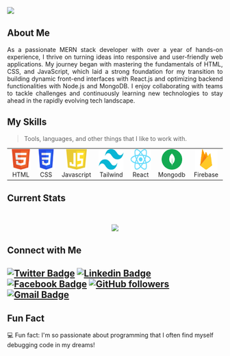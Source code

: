 <a href="https://www.facebook.com/arparvej">
  <img src="./src/images/github-banner-arparvej1.gif" />
</a>

## About Me

<p style="text-align: justify;">
As a passionate MERN stack developer with over a year of hands-on experience, I thrive on turning ideas into responsive and user-friendly web applications. My journey began with mastering the fundamentals of HTML, CSS, and JavaScript, which laid a strong foundation for my transition to building dynamic front-end interfaces with React.js and optimizing backend functionalities with Node.js and MongoDB. I enjoy collaborating with teams to tackle challenges and continuously learning new technologies to stay ahead in the rapidly evolving tech landscape.
</p>


## My Skills

> Tools, languages, and other things that I like to work with.

<table>
  <tr>
    <td align="center" width="96">
      <a href="#macropower-tech">
        <img src="./src/images/html.png" width="48" height="48" alt="HTML" />
      </a>
      <br>HTML
    </td>
    <td align="center" width="96">
      <a href="#macropower-tech">
        <img src="./src/images/css.png" width="48" height="48" alt="CSS" />
      </a>
      <br>CSS
    </td>
    <td align="center" width="96">
      <a href="#macropower-tech">
        <img src="./src/images/javascript.svg" width="48" height="48" alt="javascript" />
      </a>
      <br>Javascript
    </td>
    <td align="center" width="96">
      <a href="#macropower-tech">
        <img src="./src/images/Tailwind_CSS.png" width="58" height="48" alt="Tailwind" />
      </a>
      <br>Tailwind
    </td>
    <td align="center" width="96">
      <a href="#macropower-tech">
        <img src="./src/images/react.png" width="52" height="48" alt="react" />
      </a>
      <br>React
    </td>
    <td align="center" width="96">
      <a href="#macropower-tech">
        <img src="./src/images/mongodb-logo.png" width="48" height="48" alt="mongodb" />
      </a>
      <br>Mongodb
    </td>
    <td align="center" width="96">
      <a href="#macropower-tech">
        <img src="./src/images/firebase.png" width="52" height="48" alt="firebase" />
      </a>
      <br>Firebase
    </td>
  </tr>
</table>

## Current Stats

<br />
<p align="center">
  <img width="60%" src="https://github-readme-streak-stats.herokuapp.com?user=arparvej1&theme=react&hide_border=true&background=0D1117&stroke=0D1117&fire=FF1CF7&sideLabels=00F0FF&currStreakNum=FF1CF7&ring=FF1CF7&currStreakLabel=FF1CF7&sideNums=00F0FF" />
</p>


## Connect with Me

[![Twitter Badge](https://img.shields.io/badge/-@ParvejOnline-1ca0f1?style=flat-square&labelColor=1ca0f1&logo=twitter&logoColor=white&link=https://twitter.com/ParvejOnline)](https://twitter.com/ParvejOnline)
[![Linkedin Badge](https://img.shields.io/badge/-abdurrazzakparvej-blue?style=flat-square&logo=Linkedin&logoColor=white&link=https://www.linkedin.com/in/abdurrazzakparvej/)](https://www.linkedin.com/in/abdurrazzakparvej/)
[![Facebook Badge](https://img.shields.io/badge/-arparvej-blue?style=flat-square&logo=Facebook&logoColor=white&link=https://www.facebook.com/arparvej/)](https://www.facebook.com/arparvej/)
[![GitHub followers](https://img.shields.io/github/followers/arparvej1?label=Follow&style=social)](https://github.com/arparvej1/?tab=follow)
[![Gmail Badge](https://img.shields.io/badge/-abdurrazzakparvej@gmail.com-c14438?style=flat-square&logo=Gmail&logoColor=white&link=mailto:abdurrazzakparvej@gmail.com)](mailto:abdurrazzakparvej@gmail.com)
---

## Fun Fact

💻 Fun fact: I'm so passionate about programming that I often find myself debugging code in my dreams!
